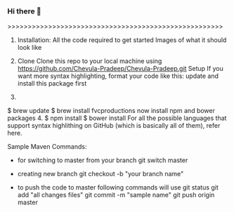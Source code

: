 ### Hi there 👋

<!--
**Chevula-Pradeep/Chevula-Pradeep** is a ✨ _special_ ✨ repository because its `README.md` (this file) appears on your GitHub profile.

Here are some ideas to get you started:

- 🔭 I’m currently working on ... Sample Project is "Swag Labs" and the website link is "https://www.saucedemo.com/v1/"
- 🌱 I’m currently learning ...Automation Testing
- 👯 I’m looking to collaborate on ...who is passionate about Automation Testing
- 🤔 I’m looking for help with ...who are cloning this project
- 💬 Ask me about ... and contact me via pradeepchevula5@gmail.com
- 📫 How to reach me: ...pradeepchevula5@gmail.com
- 😄 Pronouns: ...
- ⚡ Fun fact: ... ika modhaledadhama work............
--------------------------->>>>>>>>>>>>>>>>>>>>>>>>>>>>>>>>>>>>>>>>>>>>>>>>>>>>>>

1. Installation:
 All the code required to get started
Images of what it should look like

2. Clone
Clone this repo to your local machine using https://github.com/Chevula-Pradeep/Chevula-Pradeep.git
Setup
If you want more syntax highlighting, format your code like this:
update and install this package first
3. 
$ brew update
$ brew install fvcproductions
now install npm and bower packages
4. 
$ npm install
$ bower install
For all the possible languages that support syntax highlithing on GitHub (which is basically all of them), refer here.

Sample Maven Commands:
* for switching to master from your branch
git switch master

* creating new branch
  git checkout -b "your  branch name"

* to push the code to master following commands will use
  git status
  git add "all changes files"
  git commit -m "sample name"
  git push origin master
  
  



















